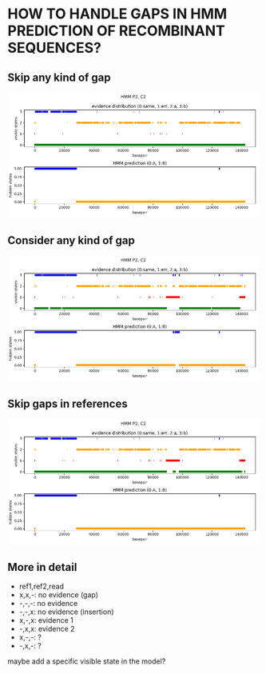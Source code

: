 # HOW TO HANDLE GAPS IN HMM PREDICTION OF RECOMBINANT SEQUENCES?

## Skip any kind of gap

![no_gaps](../results/plots/clones/P2_C2_msa.png)

## Consider any kind of gap

![all_gaps](../results/plots/clones/wg_P2_C2_msa.png)

## Skip gaps in references

![no_ref_gaps](../results/plots/clones/cg_P2_C2_msa.png)

## More in detail

- ref1,ref2,read
- x,x,-: no evidence (gap)
- -,-,-: no evidence
- -,-,x: no evidence (insertion)
- x,-,x: evidence 1
- -,x,x: evidence 2
- x,-,-: ?
- -,x,-: ?

maybe add a specific visible state in the model?
